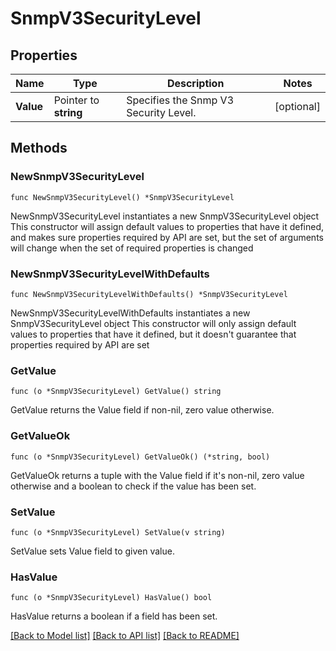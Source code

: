 # SnmpV3SecurityLevel

## Properties

Name | Type | Description | Notes
------------ | ------------- | ------------- | -------------
**Value** | Pointer to **string** | Specifies the Snmp V3 Security Level. | [optional] 

## Methods

### NewSnmpV3SecurityLevel

`func NewSnmpV3SecurityLevel() *SnmpV3SecurityLevel`

NewSnmpV3SecurityLevel instantiates a new SnmpV3SecurityLevel object
This constructor will assign default values to properties that have it defined,
and makes sure properties required by API are set, but the set of arguments
will change when the set of required properties is changed

### NewSnmpV3SecurityLevelWithDefaults

`func NewSnmpV3SecurityLevelWithDefaults() *SnmpV3SecurityLevel`

NewSnmpV3SecurityLevelWithDefaults instantiates a new SnmpV3SecurityLevel object
This constructor will only assign default values to properties that have it defined,
but it doesn't guarantee that properties required by API are set

### GetValue

`func (o *SnmpV3SecurityLevel) GetValue() string`

GetValue returns the Value field if non-nil, zero value otherwise.

### GetValueOk

`func (o *SnmpV3SecurityLevel) GetValueOk() (*string, bool)`

GetValueOk returns a tuple with the Value field if it's non-nil, zero value otherwise
and a boolean to check if the value has been set.

### SetValue

`func (o *SnmpV3SecurityLevel) SetValue(v string)`

SetValue sets Value field to given value.

### HasValue

`func (o *SnmpV3SecurityLevel) HasValue() bool`

HasValue returns a boolean if a field has been set.


[[Back to Model list]](../README.md#documentation-for-models) [[Back to API list]](../README.md#documentation-for-api-endpoints) [[Back to README]](../README.md)


